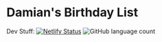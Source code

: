 # Damian's Birthday List

Dev Stuff: [![Netlify Status](https://api.netlify.com/api/v1/badges/4837a540-3dd1-476f-97bd-ff59f6ae8f09/deploy-status)](https://app.netlify.com/sites/damiansbirthday/deploys)
![GitHub language count](https://img.shields.io/github/languages/count/Nexus-Elf/website)
